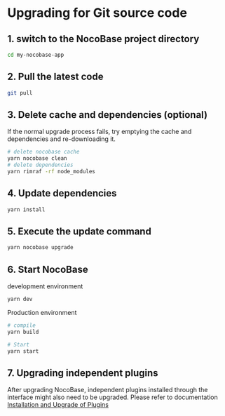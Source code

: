 # Upgrading for Git source code

## 1. switch to the NocoBase project directory

```bash
cd my-nocobase-app
```

## 2. Pull the latest code

```bash
git pull
```

## 3. Delete cache and dependencies (optional)

If the normal upgrade process fails, try emptying the cache and dependencies and re-downloading it.

```bash
# delete nocobase cache
yarn nocobase clean
# delete dependencies
yarn rimraf -rf node_modules
```

## 4. Update dependencies

```bash
yarn install
```

## 5. Execute the update command

```bash
yarn nocobase upgrade
```

## 6. Start NocoBase

development environment

```bash
yarn dev
```

Production environment

```bash
# compile
yarn build

# Start
yarn start
```

## 7. Upgrading independent plugins

After upgrading NocoBase, independent plugins installed through the interface might also need to be upgraded. Please refer to documentation [Installation and Upgrade of Plugins](/welcome/getting-started/plugin)
